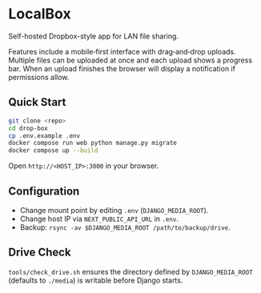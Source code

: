 # LocalBox

Self-hosted Dropbox-style app for LAN file sharing.

Features include a mobile‑first interface with drag‑and‑drop uploads. Multiple
files can be uploaded at once and each upload shows a progress bar. When an
upload finishes the browser will display a notification if permissions allow.

## Quick Start
```bash
git clone <repo>
cd drop-box
cp .env.example .env
docker compose run web python manage.py migrate
docker compose up --build
```
Open `http://<HOST_IP>:3000` in your browser.

## Configuration
- Change mount point by editing `.env` (`DJANGO_MEDIA_ROOT`).
- Change host IP via `NEXT_PUBLIC_API_URL` in `.env`.
- Backup: `rsync -av $DJANGO_MEDIA_ROOT /path/to/backup/drive`.

## Drive Check
`tools/check_drive.sh` ensures the directory defined by `DJANGO_MEDIA_ROOT` (defaults to `./media`) is writable before Django starts.
